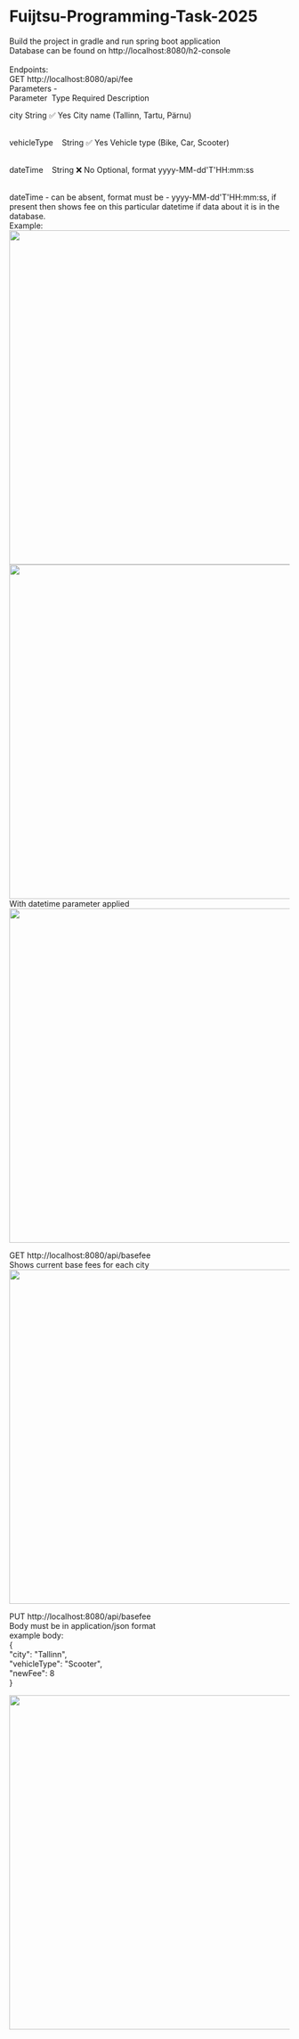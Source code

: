 # Fuijtsu-Programming-Task-2025

Build the project in gradle and run spring boot application<br>
Database can be found on http://localhost:8080/h2-console<br>
<br>
Endpoints:<br>
GET http://localhost:8080/api/fee<br>
Parameters - <br>
Parameter&nbsp;&nbsp;Type	Required	Description<br>
<p>city              String	✅ Yes	    City name (Tallinn, Tartu, Pärnu)</p><br>
vehicleType&nbsp;&nbsp;&nbsp;&nbsp;String	✅ Yes	    Vehicle type (Bike, Car, Scooter)<p></p><br>
dateTime&nbsp;&nbsp;&nbsp;&nbsp;String	❌ No	    Optional, format yyyy-MM-dd'T'HH:mm:ss<br><br>

dateTime - can be absent, format must be - yyyy-MM-dd'T'HH:mm:ss, if present then shows fee on this particular datetime if data about it is in the database.<br>
Example:<br>
<img src="https://github.com/user-attachments/assets/9e96e41f-6edc-427c-8a51-5c33e6ac155a" width="600"><br>
<img src="https://github.com/user-attachments/assets/c25f9e83-a6a4-4c98-a7ea-f3bbb543b7c0" width="600"><br>
With datetime parameter applied<br>
<img src="https://github.com/user-attachments/assets/2b2e3a8f-f047-48f6-8fc4-9365c78d9ba3" width="600"><br>




GET http://localhost:8080/api/basefee<br>
Shows current base fees for each city<br>
<img src="https://github.com/user-attachments/assets/e5a368c1-8781-4c3c-8f1f-ca5f033ce15c" width="600"><br>


PUT http://localhost:8080/api/basefee<br>
Body must be in application/json format<br>
example body:<br>
{<br>
    "city": "Tallinn",<br>
    "vehicleType": "Scooter",<br>
    "newFee": 8<br>
}<br>

<img src="https://github.com/user-attachments/assets/890cd4bb-2a6c-4d0f-85c4-04c7f8aeed66" width="600">

